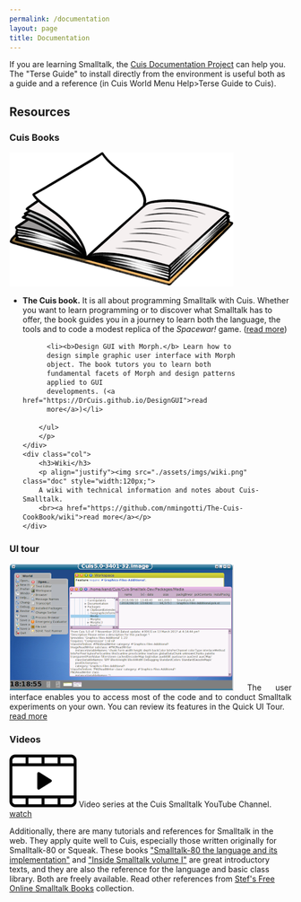 ```yaml
---
permalink: /documentation
layout: page
title: Documentation
---
```


If you are learning Smalltalk, the [Cuis Documentation
Project](http://github.com/DrCuis) can help you. The "Terse
Guide" to install directly from the environment is useful both as a
guide and a reference (in Cuis World Menu Help>Terse Guide to Cuis).


## Resources

<div class="row">
	<div class="col">
		<h3>Cuis Books</h3>
		<img src="./assets/imgs/book.png" class="doc">
		<p align="justify">		
		<ul>
		  <li><b>The Cuis book.</b> It is all about
		    programming Smalltalk with Cuis. Whether you want
		    to learn programming or to discover what Smalltalk
		    has to offer, the book guides you in a journey to
		    learn both the language, the tools and to code a
		    modest replica of the <em>Spacewar!</em>
		    game. (<a href="https://DrCuis.github.io/TheCuisBook">read
		    more</a>)</li>

		  <li><b>Design GUI with Morph.</b> Learn how to
		  design simple graphic user interface with Morph
		  object. The book tutors you to learn both
		  fundamental facets of Morph and design patterns
		  applied to GUI
		  developments. (<a href="https://DrCuis.github.io/DesignGUI">read
		  more</a>)</li>
		      
		</ul>
		</p>
	</div>
	<div class="col">
		<h3>Wiki</h3>
		<p align="justify"><img src="./assets/imgs/wiki.png" class="doc" style="width:120px;">
		A wiki with technical information and notes about Cuis-Smalltalk.
		<br><a href="https://github.com/nmingotti/The-Cuis-CookBook/wiki">read more</a></p>
	</div>
</div>
<div class="row">
	<div class="col">
		<h3>UI tour</h3>
		<p align="justify"><img src="./assets/imgs/ui-tour.png" class="doc">
		The user interface enables you to access most of the code and to conduct Smalltalk experiments on your own. You can review its features in the Quick UI Tour.
		<br><a href="https://github.com/DrCuis/Tutorials/tree/main/100-Quick-Tour">read more</a></p>
	</div>
	<div class="col">
		<h3>Videos</h3>
		<p align="justify"><img src="./assets/imgs/video.png" class="doc" style="width: 120px;">
		Video series at the Cuis Smalltalk YouTube Channel.
		<br><a href="https://www.youtube.com/playlist?list=PLbevs6Mp0MMMaR5gSYzJQXQ56OplFSCJk">watch</a></p>
	</div>
</div>


Additionally, there are many tutorials and references for Smalltalk in the web. They apply quite well to Cuis, especially those written originally for Smalltalk-80 or Squeak. These books ["Smalltalk-80 the language and its implementation"](http://stephane.ducasse.free.fr/FreeBooks/BlueBook/Bluebook.pdf) and ["Inside Smalltalk volume I"](http://stephane.ducasse.free.fr/FreeBooks/InsideST/InsideSmalltalk.pdf) are great introductory texts, and they are also the reference for the language and basic class library. Both are freely available. Read other references from [Stef's Free Online Smalltalk Books](http://stephane.ducasse.free.fr/FreeBooks/) collection.
